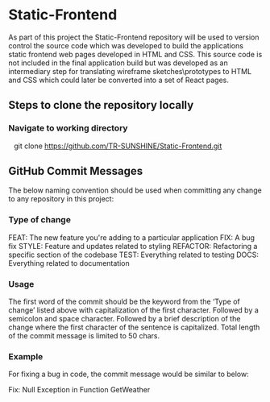 # Static-Frontend

As part of this project the Static-Frontend repository will be used to version control the source code which was developed to build the applications static frontend web pages developed in HTML and CSS. This source code is not included in the final application build but was developed as an intermediary step for translating wireframe sketches\prototypes to HTML and CSS which could later be converted into a set of React pages. 

## Steps to clone the repository locally
### Navigate to working directory <br>
&ensp; git clone https://github.com/TR-SUNSHINE/Static-Frontend.git <br>

## GitHub Commit Messages

The below naming convention should be used when committing any change to any repository in this project:

### Type of change
FEAT: The new feature you're adding to a particular application
FIX: A bug fix
STYLE: Feature and updates related to styling
REFACTOR: Refactoring a specific section of the codebase
TEST: Everything related to testing
DOCS: Everything related to documentation

### Usage
The first word of the commit should be the keyword from the ‘Type of change’ listed above with capitalization of the first character.
Followed by a semicolon and space character.
Followed by a brief description of the change where the first character of the sentence is capitalized.
Total length of the commit message is limited to 50 chars.

### Example
For fixing a bug in code, the commit message would be similar to below:

Fix: Null Exception in Function GetWeather

